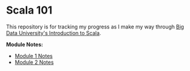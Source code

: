 # Scala 101

This repository is for tracking my progress as I make my way through [Big Data University's Introduction to Scala](https://bigdatauniversity.com/courses/introduction-to-scala/).

**Module Notes:**

- [Module 1 Notes](./notes/module_1/notes.md)
- [Module 2 Notes](./notes/module_2/notes.md)
